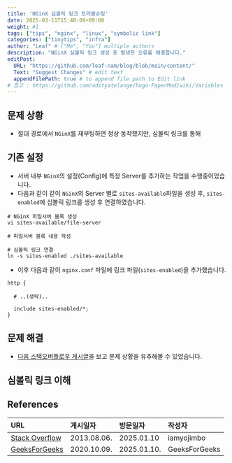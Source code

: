 ```yaml
---
title: 'NGinX 심볼릭 링크 트러블슈팅'
date: 2025-03-11T15:40:09+09:00
weight: #1
tags: ["tips", "nginx", "linux", "symbolic link"]
categories: ["tinytips", "infra"]
author: "Leaf" # ["Me", "You"] multiple authors
description: "NGinX 심볼릭 링크 생성 중 발생한 오류를 해결합니다."
editPost:
  URL: "https://github.com/leaf-nam/blog/blob/main/content/"
  Text: "Suggest Changes" # edit text
  appendFilePath: true # to append file path to Edit link
# 참고 : https://github.com/adityatelange/hugo-PaperMod/wiki/Variables
---
```


## 문제 상황
- 절대 경로에서 `NGinX`를 재부팅하면 정상 동작했지만, 심볼릭 링크를 통해 

## 기존 설정
- 서버 내부 `NGinX`의 설정(Config)에 특정 Server를 추가하는 작업을 수행중이었습니다.
- 다음과 같이 같이 `NGinX`의 Server 별로 `sites-available`파일을 생성 후, `sites-enabled`에 심볼릭 링크를 생성 후 연결하였습니다.
```shell
# NGinX 파일서버 블록 생성 
vi sites-available/file-server

# 파일서버 블록 내용 작성

# 심볼릭 링크 연결
ln -s sites-enabled ./sites-available
```
- 이후 다음과 같이 `nginx.conf` 파일에 링크 파일(`sites-enabled`)을 추가했습니다.
```shell
http {
  
  # ..(생략)..
  
  include sites-enabled/*;
}
```

## 문제 해결
- [다음 스택오버플로우 게시글](https://stackoverflow.com/questions/18089525/nginx-sites-enabled-sites-available-cannot-create-soft-link-between-config-fil)을 보고 문제 상황을 유추해볼 수 있었습니다.


## 심볼릭 링크 이해


## References
| URL                                                                                                                                                                                                                          | 게시일자        | 방문일자        | 작성자            |
|:-----------------------------------------------------------------------------------------------------------------------------------------------------------------------------------------------------------------------------|:------------|:------------|:---------------|
| [Stack Overflow](https://stackoverflow.com/questions/18089525/nginx-sites-enabled-sites-available-cannot-create-soft-link-between-config-fil)                                                                                | 2013.08.06. | 2025.01.10  | iamyojimbo     |
| [GeeksForGeeks](https://www.geeksforgeeks.org/difference-between-relative-and-absolute-symlinks/)                                                | 2020.10.09. | 2025.01.10. | GeeksForGeeks  |
